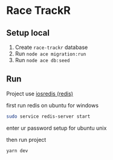 # Race TrackR

## Setup local

1. Create `race-trackr` database
2. Run `node ace migration:run`
3. Run `node ace db:seed`

## Run

Project use [iosredis (redis)](https://github.com/redis/ioredis)

first run redis on ubuntu for windows

```bash
sudo service redis-server start
```
enter ur password setup for ubuntu unix

then run project

```bash
yarn dev
```
